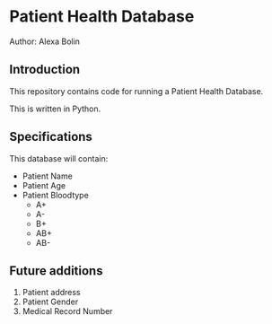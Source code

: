 # Patient Health Database

Author: Alexa Bolin

## Introduction
This repository contains code for running a Patient Health Database.  

This is written in Python. 

## Specifications 
This database will contain:
* Patient Name
* Patient Age
* Patient Bloodtype
  - A+
  - A-
  - B+
  - AB+
  - AB-

## Future additions
1. Patient address
1. Patient Gender
1. Medical Record Number

